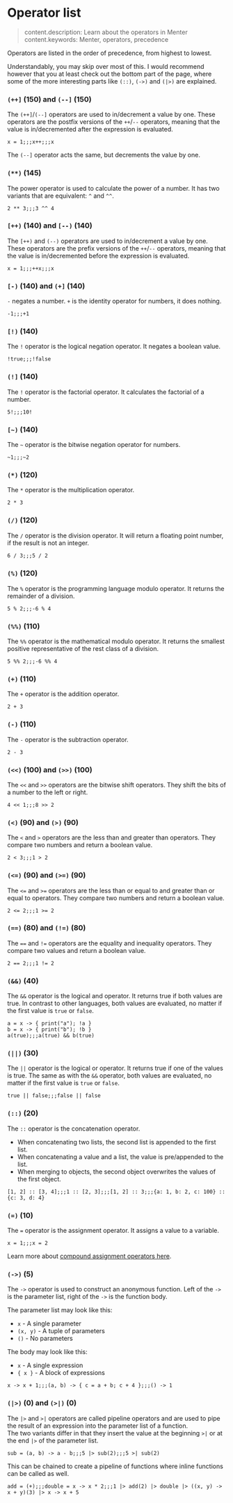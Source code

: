 # Operator list

> content.description: Learn about the operators in Menter
> content.keywords: Menter, operators, precedence

Operators are listed in the order of precedence, from highest to lowest.

Understandably, you may skip over most of this. I would recommend however that you at least check out the bottom part of
the page, where some of the more interesting parts like `(::)`, `(->)` and `(|>)` are explained.

### `(++]` (150) and `(--]` (150)

The `(++]`/`(--]` operators are used to in/decrement a value by one.
These operators are the postfix versions of the `++`/`--` operators, meaning that the value is in/decremented after the
expression is evaluated.

```result=1;;;1;;;2
x = 1;;;x++;;;x
```

The `(--]` operator acts the same, but decrements the value by one.

### `(**)` (145)

The power operator is used to calculate the power of a number. It has two variants that are equivalent: `^` and `^^`.

```result=8;;;81
2 ** 3;;;3 ^^ 4
```

### `[++)` (140) and `[--)` (140)

The `[++)` and `(--)` operators are used to in/decrement a value by one.
These operators are the prefix versions of the `++`/`--` operators, meaning that the value is in/decremented before the
expression is evaluated.

```result=1;;;2;;;2
x = 1;;;++x;;;x
```

### `[-)` (140) and `(+]` (140)

`-` negates a number. `+` is the identity operator for numbers, it does nothing.

```result=-1;;;1
-1;;;+1
```

### `[!)` (140)

The `!` operator is the logical negation operator. It negates a boolean value.

```result=false;;;true
!true;;;!false
```

### `(!]` (140)

The `!` operator is the factorial operator. It calculates the factorial of a number.

```result=120;;;3628800
5!;;;10!
```

### `[~)` (140)

The `~` operator is the bitwise negation operator for numbers.

```result=-2;;;-3
~1;;;~2
```

### `(*)` (120)

The `*` operator is the multiplication operator.

```result=6
2 * 3
```

### `(/)` (120)

The `/` operator is the division operator. It will return a floating point number, if the result is not an integer.

```result=2;;;2.5
6 / 3;;;5 / 2
```

### `(%)` (120)

The `%` operator is the programming language modulo operator. It returns the remainder of a division.

```result=1;;;-2
5 % 2;;;-6 % 4
```

### `(%%)` (110)

The `%%` operator is the mathematical modulo operator. It returns the smallest positive representative of the rest
class of a division.

```result=1;;;2
5 %% 2;;;-6 %% 4
```

### `(+)` (110)

The `+` operator is the addition operator.

```result=5
2 + 3
```

### `(-)` (110)

The `-` operator is the subtraction operator.

```result=-1
2 - 3
```

### `(<<)` (100) and `(>>)` (100)

The `<<` and `>>` operators are the bitwise shift operators. They shift the bits of a number to the left or right.

```result=8;;;2
4 << 1;;;8 >> 2
```

### `(<)` (90) and `(>)` (90)

The `<` and `>` operators are the less than and greater than operators. They compare two numbers and return a boolean
value.

```result=true;;;false
2 < 3;;;1 > 2
```

### `(<=)` (90) and `(>=)` (90)

The `<=` and `>=` operators are the less than or equal to and greater than or equal to operators. They compare two
numbers and return a boolean value.

```result=true;;;false
2 <= 2;;;1 >= 2
```

### `(==)` (80) and `(!=)` (80)

The `==` and `!=` operators are the equality and inequality operators. They compare two values and return a boolean
value.

```result=true;;;true
2 == 2;;;1 != 2
```

### `(&&)` (40)

The `&&` operator is the logical and operator. It returns true if both values are true. In contrast to other languages,
both values are evaluated, no matter if the first value is `true` or `false`.

```result=false;;;false
a = x -> { print("a"); !a }
b = x -> { print("b"); !b }
a(true);;;a(true) && b(true)
```

### `(||)` (30)

The `||` operator is the logical or operator. It returns true if one of the values is true. The same as with the `&&`
operator, both values are evaluated, no matter if the first value is `true` or `false`.

```result=true;;;false
true || false;;;false || false
```

### `(::)` (20)

The `::` operator is the concatenation operator.

- When concatenating two lists, the second list is appended to the first list.
- When concatenating a value and a list, the value is pre/appended to the list.
- When merging to objects, the second object overwrites the values of the first object.

```result=[1, 2, 3, 4];;;[1, 2, 3];;;[1, 2, 3];;;{a: 1, b: 2, c: 3, d: 4}
[1, 2] :: [3, 4];;;1 :: [2, 3];;;[1, 2] :: 3;;;{a: 1, b: 2, c: 100} :: {c: 3, d: 4}
```

### `(=)` (10)

The `=` operator is the assignment operator. It assigns a value to a variable.

```result=1;;;2
x = 1;;;x = 2
```

Learn more about [compound assignment operators here](Core_Language_operators.html).

### `(->)` (5)

The `->` operator is used to construct an anonymous function. Left of the `->` is the parameter list, right of the `->`
is the function body.

The parameter list may look like this:

- `x` - A single parameter
- `(x, y)` - A tuple of parameters
- `()` - No parameters

The body may look like this:

- `x` - A single expression
- `{ x }` - A block of expressions

```result=(x) -> { x + 1 };;;(a, b) -> { c = a + b; c + 4 };;;() -> { 1 }
x -> x + 1;;;(a, b) -> { c = a + b; c + 4 };;;() -> 1
```

### `(|>)` (0) and `(>|)` (0)

The `|>` and `>|` operators are called pipeline operators and are used to pipe the result of an expression into the
parameter list of a function.  
The two variants differ in that they insert the value at the beginning `>|` or at the end `|>` of the parameter list.

```result=(a, b) -> { a - b };;;-3;;;3
sub = (a, b) -> a - b;;;5 |> sub(2);;;5 >| sub(2)
```

This can be chained to create a pipeline of functions where inline functions can be called as well.

```result=<<lambda>>;;;(x) -> { x * 2 };;;14
add = (+);;;double = x -> x * 2;;;1 |> add(2) |> double |> ((x, y) -> x + y)(3) |> x -> x + 5
```

